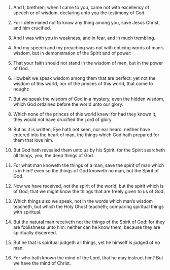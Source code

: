 1. And I, brethren, when I came to you, came not with excellency of
speech or of wisdom, declaring unto you the testimony of God.

2. For I determined not to know any thing among you, save Jesus
Christ, and him crucified.

3. And I was with you in weakness, and in fear, and in much
trembling.

4. And my speech and my preaching was not with enticing words of
man’s wisdom, but in demonstration of the Spirit and of power:

5. That your faith should not stand in the wisdom of men, but in the
power of God.

6. Howbeit we speak wisdom among them that are perfect: yet not the
wisdom of this world, nor of the princes of this world, that come to
nought:

7. But we speak the wisdom of God in a mystery, even the
hidden wisdom, which God ordained before the world unto our glory:

8. Which none of the princes of this world knew: for had they known it,
they would not have crucified the Lord of glory.

9. But as it is written, Eye hath not seen, nor ear heard, neither
have entered into the heart of man, the things which God hath prepared
for them that love him.

10. But God hath revealed them unto us by his Spirit: for the Spirit
searcheth all things, yea, the deep things of God.

11. For what man knoweth the things of a man, save the spirit of man
which is in him? even so the things of God knoweth no man, but the
Spirit of God.

12. Now we have received, not the spirit of the world, but the spirit
which is of God; that we might know the things that are freely given
to us of God.

13. Which things also we speak, not in the words which man’s wisdom
teacheth, but which the Holy Ghost teacheth; comparing spiritual
things with spiritual.

14. But the natural man receiveth not the things of the Spirit of
God: for they are foolishness unto him: neither can he know them,
because they are spiritually discerned.

15. But he that is spiritual judgeth all things, yet he himself is
judged of no man.

16. For who hath known the mind of the Lord, that he may instruct
him? But we have the mind of Christ.